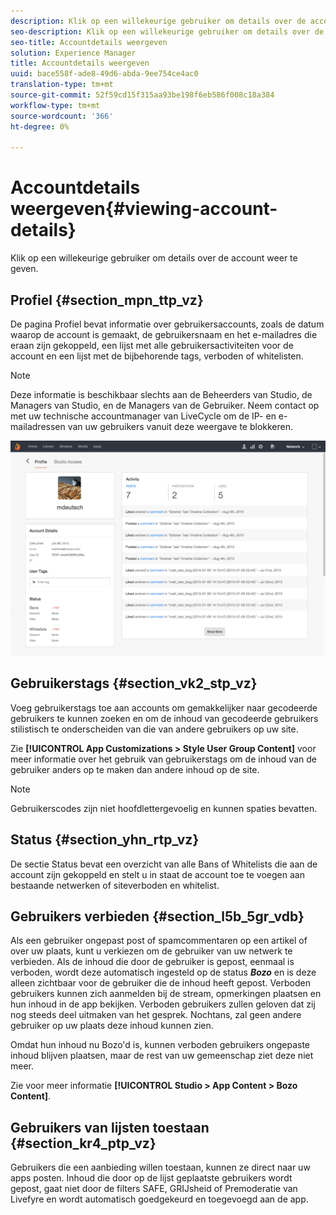 ```yaml
---
description: Klik op een willekeurige gebruiker om details over de account weer te geven.
seo-description: Klik op een willekeurige gebruiker om details over de account weer te geven.
seo-title: Accountdetails weergeven
solution: Experience Manager
title: Accountdetails weergeven
uuid: bace558f-ade8-49d6-abda-9ee754ce4ac0
translation-type: tm+mt
source-git-commit: 52f59cd15f315aa93be198f6eb586f008c18a384
workflow-type: tm+mt
source-wordcount: '366'
ht-degree: 0%

---
```



# Accountdetails weergeven{#viewing-account-details}

Klik op een willekeurige gebruiker om details over de account weer te geven.

## Profiel {#section_mpn_ttp_vz}

De pagina Profiel bevat informatie over gebruikersaccounts, zoals de datum waarop de account is gemaakt, de gebruikersnaam en het e-mailadres die eraan zijn gekoppeld, een lijst met alle gebruikersactiviteiten voor de account en een lijst met de bijbehorende tags, verboden of whitelisten.

>[!NOTE]
>
>Deze informatie is beschikbaar slechts aan de Beheerders van Studio, de Managers van Studio, en de Managers van de Gebruiker. Neem contact op met uw technische accountmanager van LiveCycle om de IP- en e-mailadressen van uw gebruikers vanuit deze weergave te blokkeren.

![](assets/UsersProfile-1024x699.png)

## Gebruikerstags {#section_vk2_stp_vz}

Voeg gebruikerstags toe aan accounts om gemakkelijker naar gecodeerde gebruikers te kunnen zoeken en om de inhoud van gecodeerde gebruikers stilistisch te onderscheiden van die van andere gebruikers op uw site.

Zie **[!UICONTROL App Customizations > Style User Group Content]** voor meer informatie over het gebruik van gebruikerstags om de inhoud van de gebruiker anders op te maken dan andere inhoud op de site.

>[!NOTE]
>
>Gebruikerscodes zijn niet hoofdlettergevoelig en kunnen spaties bevatten.

## Status {#section_yhn_rtp_vz}

De sectie Status bevat een overzicht van alle Bans of Whitelists die aan de account zijn gekoppeld en stelt u in staat de account toe te voegen aan bestaande netwerken of siteverboden en whitelist.

## Gebruikers verbieden {#section_l5b_5gr_vdb}

Als een gebruiker ongepast post of spamcommentaren op een artikel of over uw plaats, kunt u verkiezen om de gebruiker van uw netwerk te verbieden. Als de inhoud die door de gebruiker is gepost, eenmaal is verboden, wordt deze automatisch ingesteld op de status ***Bozo*** en is deze alleen zichtbaar voor de gebruiker die de inhoud heeft gepost. Verboden gebruikers kunnen zich aanmelden bij de stream, opmerkingen plaatsen en hun inhoud in de app bekijken. Verboden gebruikers zullen geloven dat zij nog steeds deel uitmaken van het gesprek. Nochtans, zal geen andere gebruiker op uw plaats deze inhoud kunnen zien.

Omdat hun inhoud nu Bozo&#39;d is, kunnen verboden gebruikers ongepaste inhoud blijven plaatsen, maar de rest van uw gemeenschap ziet deze niet meer.

Zie voor meer informatie **[!UICONTROL Studio > App Content > Bozo Content]**.

## Gebruikers van lijsten toestaan {#section_kr4_ptp_vz}

Gebruikers die een aanbieding willen toestaan, kunnen ze direct naar uw apps posten. Inhoud die door op de lijst geplaatste gebruikers wordt gepost, gaat niet door de filters SAFE, GRIJsheid of Premoderatie van Livefyre en wordt automatisch goedgekeurd en toegevoegd aan de app.
